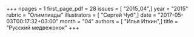 +++
npages = 1
first_page_pdf = 28
issues = [ "2015_04",]
year = "2015"
rubric = "Олимпиады"
illustrators = [ "Сергей Чуб",]
date = "2017-05-03T00:17:32+03:00"
month = "04"
authors = [ "Илья Иткин",]
title = "Русский медвежонок"
+++
